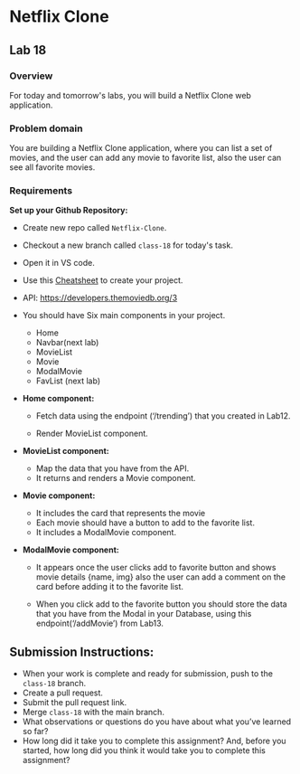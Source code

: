 # Netflix Clone

## **Lab 18**

### **Overview**

For today and tomorrow's labs, you will build a Netflix Clone web application.


### **Problem domain**

You are building a Netflix Clone application, where you can list a set of movies, and the user can add any movie to favorite list, also the user can see all favorite movies.

### **Requirements**

**Set up your Github Repository:**
   - Create new repo called `Netflix-Clone`.
   - Checkout a new branch called `class-18` for today's task.
   - Open it in VS code.


- Use this [Cheatsheet](https://drive.google.com/file/d/14VoN5f9mnLZ43t5kayttvbUWCYecxyLd/view) to create your project.
- API: https://developers.themoviedb.org/3


- You should have Six main components in your project.

    - Home 
    - Navbar(next lab)
    - MovieList
    - Movie
    - ModalMovie
    - FavList (next lab)   

- **Home component:**

    - Fetch data using the endpoint (‘/trending’) that you created in Lab12. 

    - Render MovieList component.



- **MovieList component:**
    - Map the data that you have from the API. 
    - It returns and renders a Movie component.

- **Movie component:**
    - It includes the card that represents the movie
    - Each movie should have a button to add to the favorite list.
    - It includes a ModalMovie component.

- **ModalMovie component:**
    - It appears once the user clicks add to favorite button and shows movie details {name, img} also the user can add a comment on the card before adding it to the favorite list. 


    - When you click add to the favorite button you should store the data that you have from the Modal in your Database, using this endpoint(‘/addMovie’) from Lab13.


## Submission Instructions:
- When your work is complete and ready for submission, push to the `class-18` branch.
- Create a pull request.
- Submit the pull request link.
- Merge `class-18` with the main branch.
- What observations or questions do you have about what you’ve learned so far?
- How long did it take you to complete this assignment? And, before you started, how long did you think it would take you to complete this assignment?

